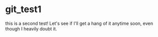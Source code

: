 # git_test1
this is a second test!
Let's see if I'll get a hang of it anytime soon, even though I heavily doubt it. 

